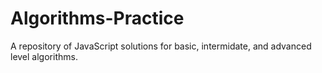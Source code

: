 # Algorithms-Practice

A repository of JavaScript solutions for basic, intermidate, and advanced level algorithms. 
